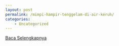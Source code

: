 ```yaml
---
layout: post
permalink: /mimpi-hampir-tenggelam-di-air-keruh/
categories:
    - Uncategorized
---
```


[Baca Selengkapnya](/09)